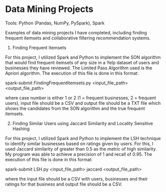 # Data Mining Projects

Tools: Python (Pandas, NumPy, PySpark), Spark

Examples of data mining projects I have completed, including finding frequent itemsets and collaborative filtering recommendation systems. 

1. Finding Frequent Itemsets

For this project, I utilized Spark and Python to implement the SON algorithm that would find frequent itemsets of any size in a Yelp dataset of users and businesses they have reviewed. The Limited Pass Algorithm used is the Apriori algorithm. The execution of this file is done in this format: 

spark-submit FindingFrequentItemsets.py <case number> <support> <input_file_path> <output_file_path>
  
where case number is either 1 or 2 (1 = frequent businesses, 2 = frequent users), input file should be a CSV and output file should be a TXT file which shows the candidates from the SON algorithm and the true frequent itemsets. 

2. Finding Similar Users using Jaccard Similarity and Locality Sensitive Hashing 

For this project, I utilized Spark and Python to implement the LSH technique to identify similar businesses based on ratings given by users. For this, I used Jaccard similarity of greater than 0.5 as the metric of high similarity. My program was able to achieve a precision of 1 and recall of 0.95. The execution of this file is done in this format:

spark-submit LSH.py <input_file_path> jaccard <output_file_path> 

where the input file should be a CSV with users, businesses and their ratings for that business and output file should be a CSV.
